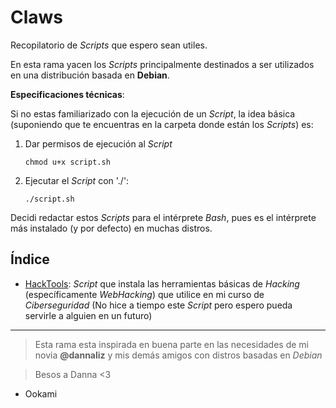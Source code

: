 # Claws

Recopilatorio de *Scripts* que espero sean utiles.

En esta rama yacen los *Scripts* principalmente destinados a ser utilizados en una distribución basada en **Debian**.

**Especificaciones técnicas**:

Si no estas familiarizado con la ejecución de un *Script*, la idea básica (suponiendo que te encuentras en la carpeta donde están los *Scripts*) es:

1. Dar permisos de ejecución al *Script*

    `chmod u+x script.sh`

2. Ejecutar el *Script* con './':

    `./script.sh`

Decidi redactar estos *Scripts* para el intérprete *Bash*, pues es el intérprete más instalado (y por defecto) en muchas distros.

## Índice

- [HackTools](./hacktools.sh): *Script* que instala las herramientas básicas de *Hacking* (específicamente *WebHacking*) que utilice en mi curso de *Ciberseguridad* (No hice a tiempo este *Script* pero espero pueda servirle a alguien en un futuro)

---

> Esta rama esta inspirada en buena parte en las necesidades de mi novia **@dannaliz** y mis demás amigos con distros basadas en *Debian*

> Besos a Danna <3

- Ookami
